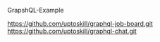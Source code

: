 GrapshQL-Example

https://github.com/uptoskill/graphql-job-board.git
https://github.com/uptoskill/graphql-chat.git
